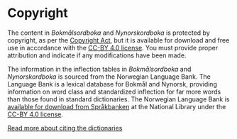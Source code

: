 # Copyright
The content in _Bokmålsordboka_ and _Nynorskordboka_ is protected by copyright, as per the [Copyright Act](https://lovdata.no/dokument/NL/lov/2018-06-15-40), but it is available for download and free use in accordance with the [CC-BY 4.0 license](https://creativecommons.org/licenses/by/4.0/deed.uk). You must provide proper attribution and indicate if any modifications have been made.

The information in the inflection tables in _Bokmålsordboka_ and _Nynorskordboka_ is sourced from the Norwegian Language Bank. The Language Bank is a lexical database for Bokmål and Nynorsk, providing information on word class and standardized inflection for far more words than those found in standard dictionaries. The Norwegian Language Bank is [available for download from Språkbanken](https://www.nb.no/sprakbanken/ressurskatalog/?_search=ordbank) at the National Library under the [CC-BY 4.0 license](https://creativecommons.org/licenses/by/4.0/deed.uk).

[Read more about citing the dictionaries](/ukr/about/open-data)